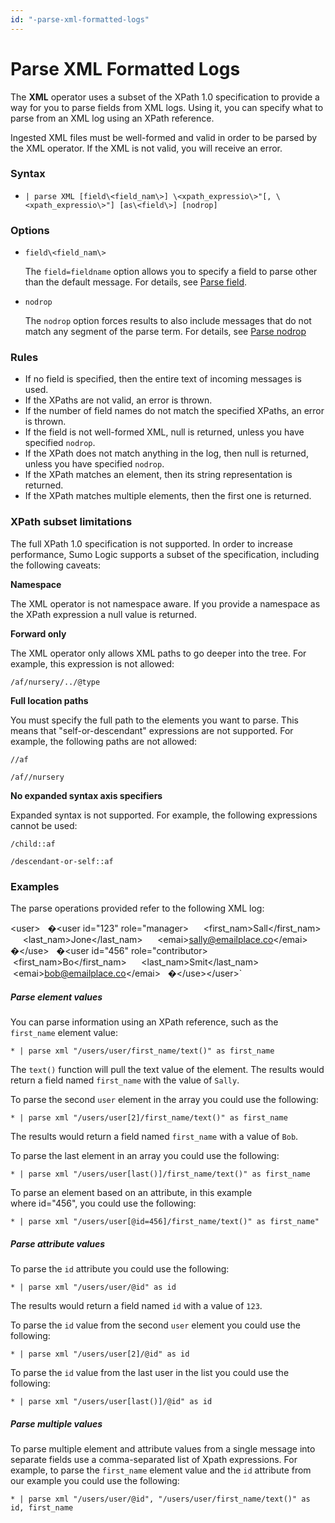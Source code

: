 ```yaml
---
id: "-parse-xml-formatted-logs"
---
```


# Parse XML Formatted Logs

The **XML** operator uses a subset of the XPath 1.0 specification to
provide a way for you to parse fields from XML logs. Using it, you can
specify what to parse from an XML log using an XPath reference.

Ingested XML files must be well-formed and valid in order to be parsed
by the XML operator. If the XML is not valid, you will receive an error.

### Syntax

* `| parse XML [field\<field_nam\>] \<xpath_expressio\>"[, \<xpath_expressio\>"] [as\<field\>] [nodrop]`

### Options

* `field\<field_nam\>` 

    The `field=fieldname` option allows you to specify a field to parse
    other than the default message. For details, see [Parse
    field](Parse-field-option.md). 

* `nodrop` 

    The `nodrop` option forces results to also include messages that do
    not match any segment of the parse term. For details, see [Parse
    nodrop](Parse-nodrop-option.md)

### Rules

* If no field is specified, then the entire text of incoming messages
    is used.
* If the XPaths are not valid, an error is thrown.
* If the number of field names do not match the specified XPaths, an
    error is thrown.
* If the field is not well-formed XML, null is returned, unless you
    have specified `nodrop`.
* If the XPath does not match anything in the log, then null is
    returned, unless you have specified `nodrop`.
* If the XPath matches an element, then its string representation is
    returned.
* If the XPath matches multiple elements, then the first one is
    returned.

### XPath subset limitations

The full XPath 1.0 specification is not supported. In order to increase
performance, Sumo Logic supports a subset of the specification,
including the following caveats:

**Namespace**

The XML operator is not namespace aware. If you provide a namespace as
the XPath expression a null value is returned.

**Forward only**

The XML operator only allows XML paths to go deeper into the tree. For
example, this expression is not allowed:

`/af/nursery/../@type`

**Full location paths**

You must specify the full path to the elements you want to parse. This
means that "self-or-descendant" expressions are not supported. For
example, the following paths are not allowed:

`//af`

`/af//nursery`

**No expanded syntax axis specifiers**

Expanded syntax is not supported. For example, the following expressions
cannot be used:

`/child::af`

`/descendant-or-self::af`

### Examples

The parse operations provided refer to the following XML log:

\<user\>   �\<user id="123" role="manager\>      \<first_nam\>Sall\</first_nam\>      \<last_nam\>Jone\</last_nam\>      \<emai\>sally@emailplace.co\</emai\>   �\</use\>   �\<user id="456" role="contributor\>      \<first_nam\>Bo\</first_nam\>      \<last_nam\>Smit\</last_nam\>      \<emai\>bob@emailplace.co\</emai\>   �\</use\>\</user\>`

##### Parse element values

You can parse information using an XPath reference, such as the
`first_name` element value:

`* | parse xml "/users/user/first_name/text()" as first_name`

The `text()` function will pull the text value of the element. The
results would return a field named `first_name` with the value
of `Sally`.

To parse the second `user` element in the array you could use the following:

`* | parse xml "/users/user[2]/first_name/text()" as first_name`

The results would return a field named `first_name` with a value
of `Bob`.

To parse the last element in an array you could use the following:

`* | parse xml "/users/user[last()]/first_name/text()" as first_name`

To parse an element based on an attribute, in this example
where id="456", you could use the following:

`* | parse xml "/users/user[@id=456]/first_name/text()" as first_name"`

##### Parse attribute values

To parse the `id` attribute you could use the following:

`* | parse xml "/users/user/@id" as id`

The results would return a field named `id` with a value of `123`.

To parse the `id` value from the second `user` element you could use the
following:

`* | parse xml "/users/user[2]/@id" as id`

To parse the `id` value from the last user in the list you could use the
following: 

`* | parse xml "/users/user[last()]/@id" as id`

##### Parse multiple values

To parse multiple element and attribute values from a single message
into separate fields use a comma-separated list of Xpath expressions.
For example, to parse the `first_name` element value and the `id`
attribute from our example you could use the following: 

`* | parse xml "/users/user/@id", "/users/user/first_name/text()" as id, first_name`
